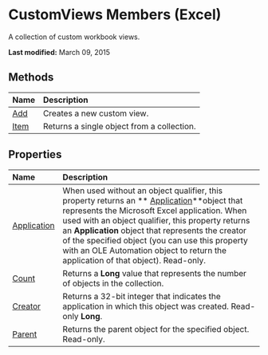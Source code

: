 
# CustomViews Members (Excel)
A collection of custom workbook views.

 **Last modified:** March 09, 2015


## Methods



|**Name**|**Description**|
|:-----|:-----|
| [Add](134d9969-048b-6a53-4f2c-cc83589c5a70.md)|Creates a new custom view.|
| [Item](542a3838-c499-5aa1-735e-5fe0c9c852a1.md)|Returns a single object from a collection.|

## Properties



|**Name**|**Description**|
|:-----|:-----|
| [Application](ef0fb9aa-fad7-7480-0d59-eb374e0ef332.md)|When used without an object qualifier, this property returns an  ** [Application](19b73597-5cf9-4f56-8227-b5211f657f6f.md)**object that represents the Microsoft Excel application. When used with an object qualifier, this property returns an  **Application** object that represents the creator of the specified object (you can use this property with an OLE Automation object to return the application of that object). Read-only.|
| [Count](06cefdb0-c448-8d84-c5cf-34f311a76320.md)|Returns a  **Long** value that represents the number of objects in the collection.|
| [Creator](c0d96d50-e126-09cc-3660-e2f0dc1fb566.md)|Returns a 32-bit integer that indicates the application in which this object was created. Read-only  **Long**.|
| [Parent](2e93a7f0-75ea-709b-d1ba-aaf49ff2a536.md)|Returns the parent object for the specified object. Read-only.|

